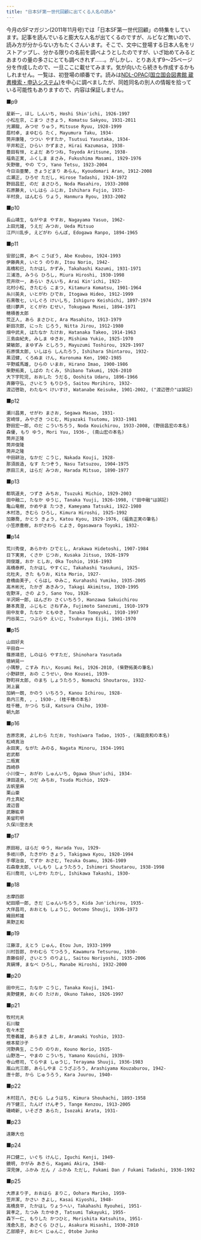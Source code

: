 ```yaml
---
title: "日本SF第一世代回顧に出てくる人名の読み"
---
```


今月のSFマガジン(2011年11月号)では「日本SF第一世代回顧」の特集をしています。記事を読んでいると膨大な人名が出てくるのですが、ルビなど無いので、読み方が分からない方もたくさんいます。そこで、文中に登場する日本人名をリストアップし、分かる限りの名前を調べようとしたのですが、いざ始めてみるとあまりの量の多さにとても調べきれず……。がしかし、とりあえず9～25ページ分を作成したので、一旦ここに載せてみます。気が向いたら続きも作成するかもしれません。一覧は、初登場の順番です。読みは[NDL-OPAC(国立国会図書館 蔵書検索・申込システム)](http://opac.ndl.go.jp/)を中心に調べましたが、同姓同名の別人の情報を拾っている可能性もありますので、内容は保証しません。

■p9

    星新一, ほし しんいち, Hoshi Shin'ichi, 1926-1997
    小松左京, こまつ さきょう, Komatsu Sakyou, 1931-2011
    光瀬龍, みつせ りゅう, Mitsuse Ryuu, 1928-1999
    眉村卓, まゆむら たく, Mayumura Taku, 1934-
    筒井康隆, つつい やすたか, Tsutsui Yasutaka, 1934-
    平井和正, ひらい かずまさ, Hirai Kazumasa, 1938-
    豊田有恒, とよだ ありつね, Toyoda Aritsune, 1938-
    福島正実, ふくしま まさみ, Fukushima Masami, 1929-1976
    矢野徹, やの てつ, Yano Tetsu, 1923-2004
    今日泊亜蘭, きょうどまり あらん, Kyoudomari Aran, 1912-2008
    広瀬正, ひろせ ただし, Hirose Tadashi, 1924-1972
    野田昌宏, のだ まさひろ, Noda Masahiro, 1933-2008
    石原藤夫, いしはら ふじお, Ishihara Fujio, 1933-
    半村良, はんむら りょう, Hanmura Ryou, 1933-2002

■p10

    長山靖生, ながやま やすお, Nagayama Yasuo, 1962-
    上田光雄, うえだ みつお, Ueda Mitsuo
    江戸川乱歩, えどがわ らんぽ, Edogawa Ranpo, 1894-1965

■p11

    安部公房, あべ こうぼう, Abe Koubou, 1924-1993
    伊藤典夫, いとう のりお, Itou Norio, 1942-
    高橋和巳, たかはし かずみ, Takahashi Kazumi, 1931-1971
    三浦浩, みうら ひろし, Miura Hiroshi, 1930-1998
    荒井欣一, あらい きんいち, Arai Kin'ichi, 1923-
    北村小松, きたむら こまつ, Kitamura Komatsu, 1901-1964
    糸川英夫, いとがわ ひでお, Itogawa Hideo, 1912-1999
    石黒敬七, いしぐろ けいしち, Ishiguro Keishichi, 1897-1974
    徳川夢声, とくがわ むせい, Tokugawa Musei, 1894-1971
    穂積善太郎
    荒正人, あら まさひと, Ara Masahito, 1913-1979
    新田次郎, にった じろう, Nitta Jirou, 1912-1980
    畑中武夫, はたなか たけお, Hatanaka Takeo, 1914-1963
    三島由紀夫, みしま ゆきお, Mishima Yukio, 1925-1970
    黛敏郎, まゆずみ としろう, Mayuzumi Toshirou, 1929-1997
    石原慎太郎, いしはら しんたろう, Ishihara Shintarou, 1932-
    黒沼健, くろぬま けん, Kuronuma Ken, 1902-1985
    平野威馬雄, ひらの いまお, Hirano Imao, 1900-1986
    柴野拓美, しばの たくみ, Shibano Takumi, 1926-2010
    大下宇陀児, おおした うだる, Ooshita Udaru, 1896-1966
    斉藤守弘, さいとう もりひろ, Saitou Morihiro, 1932-
    渡辺啓助, わたなべ けいすけ, Watanabe Keisuke, 1901-2002, ("渡辺啓介"は誤記)

■p12

    瀬川昌男, せがわ まさお, Segawa Masao, 1931-
    宮崎惇, みやざき つとむ, Miyazaki Tsutomu, 1933-1981
    野田宏一郎, のだ こういちろう, Noda Kouichirou, 1933-2008, (野田昌宏の本名)
    森優, もり ゆう, Mori Yuu, 1936-, (南山宏の本名)
    筒井正隆
    筒井俊隆
    筒井之隆
    中田耕治, なかだ こうじ, Nakada Kouji, 1928-
    那須辰造, なす たつぞう, Nasu Tatsuzou, 1904-1975
    原田三夫, はらだ みつお, Harada Mitsuo, 1890-1977

■p13

    都筑道夫, つずき みちお, Tsuzuki Michio, 1929-2003
    田中融二, たなか ゆうじ, Tanaka Yuuji, 1926-1998, ("田中融"は誤記)
    亀山竜樹, かめやま たつき, Kameyama Tatsuki, 1922-1980
    木村浩, きむら ひろし, Kimura Hiroshi, 1925-1992
    加藤喬, かとう きょう, Katou Kyou, 1929-1976, (福島正実の筆名)
    小笠原豊樹, おがさわら とよき, Ogasawara Toyoki, 1932-

■p14

    荒川秀俊, あらかわ ひでとし, Arakawa Hidetoshi, 1907-1984
    日下実男, くさか じつお, Kusaka Jitsuo, 1926-1979
    岡俊雄, おか としお, Oka Toshio, 1916-1993
    高橋泰邦, たかはし やすくに, Takahashi Yasukuni, 1925-
    北杜夫, きた もりお, Kita Morio, 1927-
    倉橋由美子, くらはし ゆみこ, Kurahashi Yumiko, 1935-2005
    高木彬光, たかぎ あきみつ, Takagi Akimitsu, 1920-1995
    佐野洋, さの よう, Sano You, 1928-
    半沢朔一郎, はんざわ さくいちろう, Hanzawa Sakuichirou
    藤本真澄, ふじもと さねずみ, Fujimoto Sanezumi, 1910-1979
    田中友幸, たなか ともゆき, Tanaka Tomoyuki, 1910-1997
    円谷英二, つぶらや えいじ, Tsuburaya Eiji, 1901-1970

■p15

    山田好夫
    平田自一
    篠原靖忠, しのはら やすただ, Shinohara Yasutada
    徳納晃一
    小隅黎, こすみ れい, Kosumi Rei, 1926-2010, (柴野拓美の筆名)
    小野耕世, おの こうせい, Ono Kousei, 1939-
    野町祥太郎, のまち しょうたろう, Nomachi Shoutarou, 1932-
    渕上襄
    加納一朗, かのう いちろう, Kanou Ichirou, 1928-
    島内三秀, , , 1930-, (桂千穂の本名)
    桂千穂, かつら ちほ, Katsura Chiho, 1930-
    朝九郎

■p16

    吉原忠男, よしわら ただお, Yoshiwara Tadao, 1935-, (海庭良和の本名)
    松崎真治
    永田実, ながた みのる, Nagata Minoru, 1934-1991
    岩武都
    二瓶寛
    西崎恭
    小川俊一, おがわ しゅんいち, Ogawa Shun'ichi, 1934-
    津田道夫, つだ みちお, Tsuda Michio, 1929-
    古帆里麻
    栗山豪
    丹土真紀
    渡辺晋
    武藤紘幸
    美留町明
    久保川登志夫

■p17

    原田裕, はらだ ゆう, Harada Yuu, 1929-
    多岐川恭, たきがわ きょう, Takigawa Kyou, 1920-1994
    手塚治虫, てずか おさむ, Tezuka Osamu, 1926-1989
    石森章太郎, いしもり しょうたろう, Ishimori Shoutarou, 1938-1998
    石川喬司, いしかわ たかし, Ishikawa Takashi, 1930-

■p18

    志摩四郎
    紀田順一郎, きだ じゅんいちろう, Kida Jun'ichirou, 1935-
    大伴昌司, おおとも しょうじ, Ootomo Shouji, 1936-1973
    織田邦雄
    黒野正和

■p19

    江藤淳, えとう じゅん, Etou Jun, 1933-1999
    川村哲郎, かわむら てつろう, Kawamura Tetsurou, 1930-
    斎藤伯好, さいとう のりよし, Saitou Noriyoshi, 1935-2006
    真鍋博, まなべ ひろし, Manabe Hiroshi, 1932-2000

■p20

    田中光二, たなか こうじ, Tanaka Kouji, 1941-
    奥野健男, おくの たけお, Okuno Takeo, 1926-1997

■p21

    牧村光夫
    石川駿
    佐々木宏
    荒巻義雄, あらまき よしお, Aramaki Yoshio, 1933-
    根本斐沙子
    河野典生, こうの のりお, Kouno Norio, 1935-
    山野浩一, やまの こういち, Yamano Kouichi, 1939-
    寺山修司, てらやま しゅうじ, Terayama Shuuji, 1936-1983
    嵐山光三郎, あらしやま こうざぶろう, Arashiyama Kouzaburou, 1942-
    唐十郎, から じゅうろう, Kara Juurou, 1940-

■p22

    木村荘八, きむら しょうはち, Kimura Shouhachi, 1893-1958
    丹下健三, たんげ けんぞう, Tange Kenzou, 1913-2005
    磯崎新, いそざき あらた, Isozaki Arata, 1931-

■p23

    遠藤大也

■p24

    井口健二, いぐち けんじ, Iguchi Kenji, 1949-
    鏡明, かがみ あきら, Kagami Akira, 1948-
    深見弾, ふかみ だん / ふかみ ただし, Fukami Dan / Fukami Tadashi, 1936-1992

■p25

    大原まり子, おおはら まりこ, Oohara Mariko, 1959-
    笠井潔, かさい きよし, Kasai Kiyoshi, 1948-
    高橋良平, たかはし りょうへい, Takahashi Ryouhei, 1951-
    巽孝之, たつみ たかゆき, Tatsumi Takayuki, 1955-
    森下一仁, もりした かつひと, Morishita Katsuhito, 1951-
    浅倉久志, あさくら ひさし, Asakura Hisashi, 1930-2010
    乙部順子, おとべ じゅんこ, Otobe Junko
